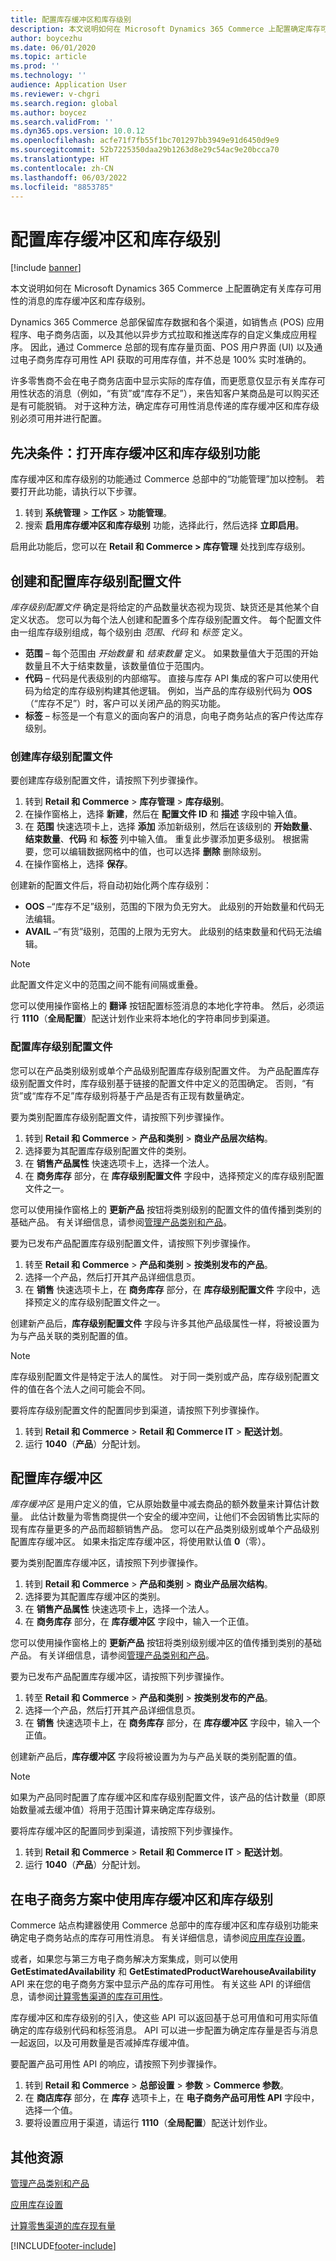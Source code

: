 ```yaml
---
title: 配置库存缓冲区和库存级别
description: 本文说明如何在 Microsoft Dynamics 365 Commerce 上配置确定库存可用性消息的库存缓冲区和库存级别。
author: boycezhu
ms.date: 06/01/2020
ms.topic: article
ms.prod: ''
ms.technology: ''
audience: Application User
ms.reviewer: v-chgri
ms.search.region: global
ms.author: boycez
ms.search.validFrom: ''
ms.dyn365.ops.version: 10.0.12
ms.openlocfilehash: acfe71f7fb55f1bc701297bb3949e91d6450d9e9
ms.sourcegitcommit: 52b7225350daa29b1263d8e29c54ac9e20bcca70
ms.translationtype: HT
ms.contentlocale: zh-CN
ms.lasthandoff: 06/03/2022
ms.locfileid: "8853785"
---
```

# <a name="configure-inventory-buffers-and-inventory-levels"></a>配置库存缓冲区和库存级别

[!include [banner](includes/banner.md)]

本文说明如何在 Microsoft Dynamics 365 Commerce 上配置确定有关库存可用性的消息的库存缓冲区和库存级别。

Dynamics 365 Commerce 总部保留库存数据和各个渠道，如销售点 (POS) 应用程序、电子商务店面，以及其他以异步方式拉取和推送库存的自定义集成应用程序。 因此，通过 Commerce 总部的现有库存量页面、POS 用户界面 (UI) 以及通过电子商务库存可用性 API 获取的可用库存值，并不总是 100% 实时准确的。

许多零售商不会在电子商务店面中显示实际的库存值，而更愿意仅显示有关库存可用性状态的消息（例如，“有货”或“库存不足”），来告知客户某商品是可以购买还是有可能脱销。 对于这种方法，确定库存可用性消息传递的库存缓冲区和库存级别必须可用并进行配置。

## <a name="prerequisite-turn-on-the-inventory-buffers-and-inventory-levels-feature"></a>先决条件：打开库存缓冲区和库存级别功能

库存缓冲区和库存级别的功能通过 Commerce 总部中的“功能管理”加以控制。 若要打开此功能，请执行以下步骤。

1. 转到 **系统管理** \> **工作区** \> **功能管理**。
1. 搜索 **启用库存缓冲区和库存级别** 功能，选择此行，然后选择 **立即启用**。

启用此功能后，您可以在 **Retail 和 Commerce \> 库存管理** 处找到库存级别。

## <a name="create-and-configure-an-inventory-level-profile"></a>创建和配置库存级别配置文件

*库存级别配置文件* 确定是将给定的产品数量状态视为现货、缺货还是其他某个自定义状态。 您可以为每个法人创建和配置多个库存级别配置文件。 每个配置文件由一组库存级别组成，每个级别由 *范围*、*代码* 和 *标签* 定义。

- **范围** – 每个范围由 *开始数量* 和 *结束数量* 定义。 如果数量值大于范围的开始数量且不大于结束数量，该数量值位于范围内。
- **代码** – 代码是代表级别的内部缩写。 直接与库存 API 集成的客户可以使用代码为给定的库存级别构建其他逻辑。 例如，当产品的库存级别代码为 **OOS**（“库存不足”）时，客户可以关闭产品的购买功能。
- **标签** – 标签是一个有意义的面向客户的消息，向电子商务站点的客户传达库存级别。

### <a name="create-an-inventory-level-profile"></a>创建库存级别配置文件

要创建库存级别配置文件，请按照下列步骤操作。

1. 转到 **Retail 和 Commerce** \> **库存管理** \> **库存级别**。
1. 在操作窗格上，选择 **新建**，然后在 **配置文件 ID** 和 **描述** 字段中输入值。
1. 在 **范围** 快速选项卡上，选择 **添加** 添加新级别，然后在该级别的 **开始数量**、**结束数量**、**代码** 和 **标签** 列中输入值。 重复此步骤添加更多级别。 根据需要，您可以编辑数据网格中的值，也可以选择 **删除** 删除级别。
1. 在操作窗格上，选择 **保存**。

创建新的配置文件后，将自动初始化两个库存级别：

- **OOS** –“库存不足”级别，范围的下限为负无穷大。 此级别的开始数量和代码无法编辑。
- **AVAIL** –“有货”级别，范围的上限为无穷大。 此级别的结束数量和代码无法编辑。

> [!NOTE]
> 此配置文件定义中的范围之间不能有间隔或重叠。

您可以使用操作窗格上的 **翻译** 按钮配置标签消息的本地化字符串。 然后，必须运行 **1110**（**全局配置**）配送计划作业来将本地化的字符串同步到渠道。

### <a name="configure-an-inventory-level-profile"></a>配置库存级别配置文件

您可以在产品类别级别或单个产品级别配置库存级别配置文件。 为产品配置库存级别配置文件时，库存级别基于链接的配置文件中定义的范围确定。 否则，“有货”或“库存不足”库存级别将基于产品是否有正现有数量确定。

要为类别配置库存级别配置文件，请按照下列步骤操作。

1. 转到 **Retail 和 Commerce** \> **产品和类别** \> **商业产品层次结构**。
1. 选择要为其配置库存级别配置文件的类别。
1. 在 **销售产品属性** 快速选项卡上，选择一个法人。
1. 在 **商务库存** 部分，在 **库存级别配置文件** 字段中，选择预定义的库存级别配置文件之一。

您可以使用操作窗格上的 **更新产品** 按钮将类别级别的配置文件的值传播到类别的基础产品。 有关详细信息，请参阅[管理产品类别和产品](category-management-product-creation.md)。

要为已发布产品配置库存级别配置文件，请按照下列步骤操作。

1. 转至 **Retail 和 Commerce** \> **产品和类别** \> **按类别发布的产品**。
1. 选择一个产品，然后打开其产品详细信息页。
1. 在 **销售** 快速选项卡上，在 **商务库存** 部分，在 **库存级别配置文件** 字段中，选择预定义的库存级别配置文件之一。

创建新产品后，**库存级别配置文件** 字段与许多其他产品级属性一样，将被设置为为与产品关联的类别配置的值。

> [!NOTE]
> 库存级别配置文件是特定于法人的属性。 对于同一类别或产品，库存级别配置文件的值在各个法人之间可能会不同。

要将库存级别配置文件的配置同步到渠道，请按照下列步骤操作。

1. 转到 **Retail 和 Commerce** \> **Retail 和 Commerce IT** \> **配送计划**。
1. 运行 **1040**（**产品**）分配计划。

## <a name="configure-an-inventory-buffer"></a>配置库存缓冲区

*库存缓冲区* 是用户定义的值，它从原始数量中减去商品的额外数量来计算估计数量。 此估计数量为零售商提供一个安全的缓冲空间，让他们不会因销售比实际的现有库存量更多的产品而超额销售产品。 您可以在产品类别级别或单个产品级别配置库存缓冲区。 如果未指定库存缓冲区，将使用默认值 **0**（零）。

要为类别配置库存缓冲区，请按照下列步骤操作。

1. 转到 **Retail 和 Commerce** \> **产品和类别** \> **商业产品层次结构**。
1. 选择要为其配置库存缓冲区的类别。
1. 在 **销售产品属性** 快速选项卡上，选择一个法人。
1. 在 **商务库存** 部分，在 **库存缓冲区** 字段中，输入一个正值。

您可以使用操作窗格上的 **更新产品** 按钮将类别级别缓冲区的值传播到类别的基础产品。 有关详细信息，请参阅[管理产品类别和产品](category-management-product-creation.md)。

要为已发布产品配置库存缓冲区，请按照下列步骤操作。

1. 转至 **Retail 和 Commerce** \> **产品和类别** \> **按类别发布的产品**。
1. 选择一个产品，然后打开其产品详细信息页。
1. 在 **销售** 快速选项卡上，在 **商务库存** 部分，在 **库存缓冲区** 字段中，输入一个正值。

创建新产品后，**库存缓冲区** 字段将被设置为为与产品关联的类别配置的值。

> [!NOTE]
> 如果为产品同时配置了库存缓冲区和库存级别配置文件，该产品的估计数量（即原始数量减去缓冲值）将用于范围计算来确定库存级别。

要将库存缓冲区的配置同步到渠道，请按照下列步骤操作。

1. 转到 **Retail 和 Commerce** \> **Retail 和 Commerce IT** \> **配送计划**。
1. 运行 **1040**（**产品**）分配计划。

## <a name="use-inventory-buffers-and-inventory-levels-in-e-commerce-scenario"></a>在电子商务方案中使用库存缓冲区和库存级别

Commerce 站点构建器使用 Commerce 总部中的库存缓冲区和库存级别功能来确定电子商务站点的库存可用性消息。 有关详细信息，请参阅[应用库存设置](inventory-settings.md)。

或者，如果您与第三方电子商务解决方案集成，则可以使用 **GetEstimatedAvailability** 和 **GetEstimatedProductWarehouseAvailability** API 来在您的电子商务方案中显示产品的库存可用性。 有关这些 API 的详细信息，请参阅[计算零售渠道的库存可用性](calculated-inventory-retail-channels.md)。

库存缓冲区和库存级别的引入，使这些 API 可以返回基于总可用值和可用实际值确定的库存级别代码和标签消息。 API 可以进一步配置为确定库存量是否与消息一起返回，以及可用数量是否减掉库存缓冲值。

要配置产品可用性 API 的响应，请按照下列步骤操作。

1. 转到 **Retail 和 Commerce** \> **总部设置** \> **参数** \> **Commerce 参数**。
1. 在 **商店库存** 部分，在 **库存** 选项卡上，在 **电子商务产品可用性 API** 字段中，选择一个值。
1. 要将设置应用于渠道，请运行 **1110**（**全局配置**）配送计划作业。

## <a name="additional-resources"></a>其他资源

[管理产品类别和产品](category-management-product-creation.md)

[应用库存设置](inventory-settings.md)

[计算零售渠道的库存现有量](calculated-inventory-retail-channels.md)


[!INCLUDE[footer-include](../includes/footer-banner.md)]
